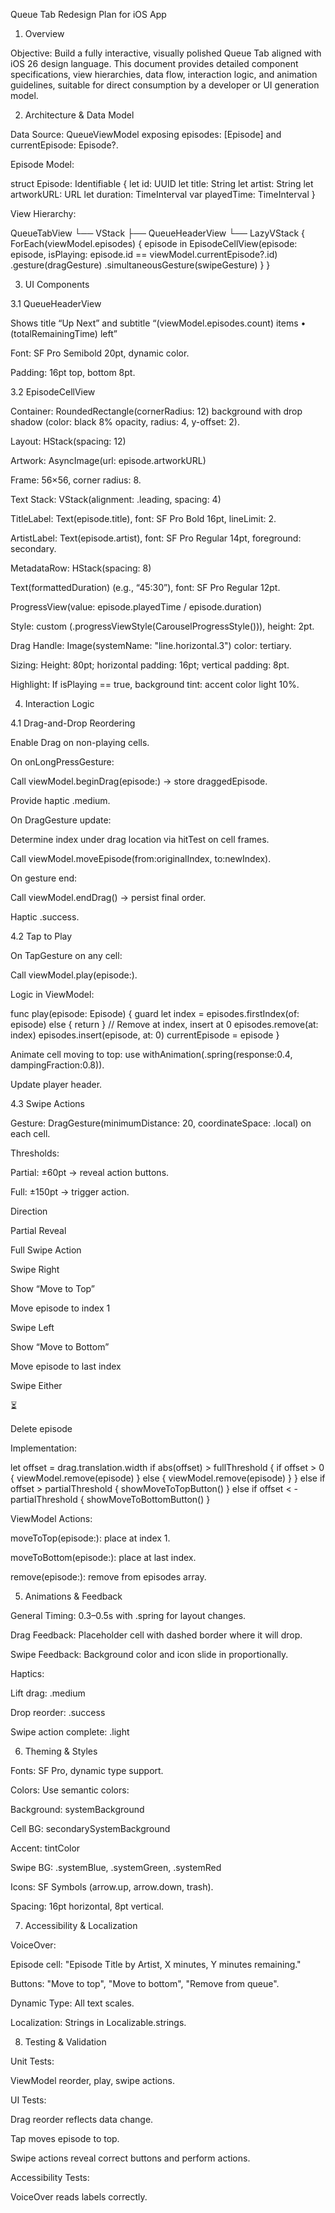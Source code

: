 Queue Tab Redesign Plan for iOS App

1. Overview

Objective: Build a fully interactive, visually polished Queue Tab aligned with iOS 26 design language. This document provides detailed component specifications, view hierarchies, data flow, interaction logic, and animation guidelines, suitable for direct consumption by a developer or UI generation model.

2. Architecture & Data Model

Data Source: QueueViewModel exposing episodes: [Episode] and currentEpisode: Episode?.

Episode Model:

struct Episode: Identifiable {
    let id: UUID
    let title: String
    let artist: String
    let artworkURL: URL
    let duration: TimeInterval
    var playedTime: TimeInterval
}

View Hierarchy:

QueueTabView
└── VStack
    ├── QueueHeaderView
    └── LazyVStack {
          ForEach(viewModel.episodes) { episode in
              EpisodeCellView(episode: episode, isPlaying: episode.id == viewModel.currentEpisode?.id)
                  .gesture(dragGesture)
                  .simultaneousGesture(swipeGesture)
          }
      }

3. UI Components

3.1 QueueHeaderView

Shows title “Up Next” and subtitle “(viewModel.episodes.count) items • (totalRemainingTime) left”

Font: SF Pro Semibold 20pt, dynamic color.

Padding: 16pt top, bottom 8pt.

3.2 EpisodeCellView

Container: RoundedRectangle(cornerRadius: 12) background with drop shadow (color: black 8% opacity, radius: 4, y-offset: 2).

Layout: HStack(spacing: 12)

Artwork: AsyncImage(url: episode.artworkURL)

Frame: 56×56, corner radius: 8.

Text Stack: VStack(alignment: .leading, spacing: 4)

TitleLabel: Text(episode.title), font: SF Pro Bold 16pt, lineLimit: 2.

ArtistLabel: Text(episode.artist), font: SF Pro Regular 14pt, foreground: secondary.

MetadataRow: HStack(spacing: 8)

Text(formattedDuration) (e.g., “45:30”), font: SF Pro Regular 12pt.

ProgressView(value: episode.playedTime / episode.duration)

Style: custom (.progressViewStyle(CarouselProgressStyle())), height: 2pt.

Drag Handle: Image(systemName: "line.horizontal.3") color: tertiary.

Sizing: Height: 80pt; horizontal padding: 16pt; vertical padding: 8pt.

Highlight: If isPlaying == true, background tint: accent color light 10%.

4. Interaction Logic

4.1 Drag-and-Drop Reordering

Enable Drag on non-playing cells.

On onLongPressGesture:

Call viewModel.beginDrag(episode:) → store draggedEpisode.

Provide haptic .medium.

On DragGesture update:

Determine index under drag location via hitTest on cell frames.

Call viewModel.moveEpisode(from:originalIndex, to:newIndex).

On gesture end:

Call viewModel.endDrag() → persist final order.

Haptic .success.

4.2 Tap to Play

On TapGesture on any cell:

Call viewModel.play(episode:).

Logic in ViewModel:

func play(episode: Episode) {
  guard let index = episodes.firstIndex(of: episode) else { return }
  // Remove at index, insert at 0
  episodes.remove(at: index)
  episodes.insert(episode, at: 0)
  currentEpisode = episode
}

Animate cell moving to top: use withAnimation(.spring(response:0.4, dampingFraction:0.8)).

Update player header.

4.3 Swipe Actions

Gesture: DragGesture(minimumDistance: 20, coordinateSpace: .local) on each cell.

Thresholds:

Partial: ±60pt → reveal action buttons.

Full: ±150pt → trigger action.

Direction

Partial Reveal

Full Swipe Action

Swipe Right

Show “Move to Top”

Move episode to index 1

Swipe Left

Show “Move to Bottom”

Move episode to last index

Swipe Either

⏳

Delete episode

Implementation:

let offset = drag.translation.width
if abs(offset) > fullThreshold {
  if offset > 0 { viewModel.remove(episode) } else { viewModel.remove(episode) }
} else if offset > partialThreshold {
  showMoveToTopButton()
} else if offset < -partialThreshold {
  showMoveToBottomButton()
}

ViewModel Actions:

moveToTop(episode:): place at index 1.

moveToBottom(episode:): place at last index.

remove(episode:): remove from episodes array.

5. Animations & Feedback

General Timing: 0.3–0.5s with .spring for layout changes.

Drag Feedback: Placeholder cell with dashed border where it will drop.

Swipe Feedback: Background color and icon slide in proportionally.

Haptics:

Lift drag: .medium

Drop reorder: .success

Swipe action complete: .light

6. Theming & Styles

Fonts: SF Pro, dynamic type support.

Colors: Use semantic colors:

Background: systemBackground

Cell BG: secondarySystemBackground

Accent: tintColor

Swipe BG: .systemBlue, .systemGreen, .systemRed

Icons: SF Symbols (arrow.up, arrow.down, trash).

Spacing: 16pt horizontal, 8pt vertical.

7. Accessibility & Localization

VoiceOver:

Episode cell: "Episode Title by Artist, X minutes, Y minutes remaining."

Buttons: "Move to top", "Move to bottom", "Remove from queue".

Dynamic Type: All text scales.

Localization: Strings in Localizable.strings.

8. Testing & Validation

Unit Tests:

ViewModel reorder, play, swipe actions.

UI Tests:

Drag reorder reflects data change.

Tap moves episode to top.

Swipe actions reveal correct buttons and perform actions.

Accessibility Tests:

VoiceOver reads labels correctly.